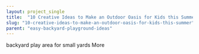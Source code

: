 ```yaml
---
layout: project_single
title:  "10 Creative Ideas to Make an Outdoor Oasis for Kids this Summer"
slug: "10-creative-ideas-to-make-an-outdoor-oasis-for-kids-this-summer"
parent: "easy-backyard-playground-ideas"
---
```

backyard play area for small yards More